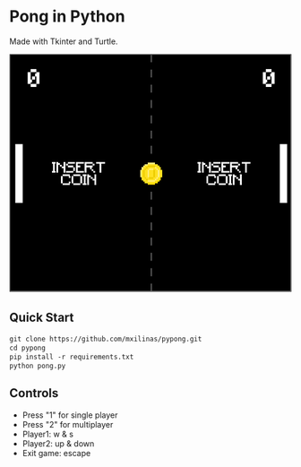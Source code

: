 # Pong in Python 
Made with Tkinter and Turtle.

![](images/title.png)

## Quick Start

	git clone https://github.com/mxilinas/pypong.git
	cd pypong
	pip install -r requirements.txt
	python pong.py

## Controls

- Press "1" for single player
- Press "2" for multiplayer
- Player1: w & s
- Player2: up & down
- Exit game: escape

